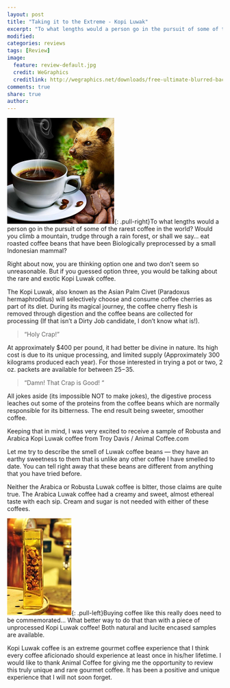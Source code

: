 ```yaml
---
layout: post
title: "Taking it to the Extreme - Kopi Luwak"
excerpt: "To what lengths would a person go in the pursuit of some of the rarest coffee in the world? Would you climb a mountain, trudge through a rain forest, or shall we say… eat roasted coffee beans that have been Biologically preprocessed by a small Indonesian mammal?"
modified: 
categories: reviews
tags: [Review]
image:
  feature: review-default.jpg
  credit: WeGraphics
  creditlink: http://wegraphics.net/downloads/free-ultimate-blurred-background-pack/
comments: true
share: true
author: 
---
```

![Kopi Lukwak](/images/kopi.png){: .pull-right}To what lengths would a person go in the pursuit of some of the rarest coffee in the world? Would you climb a mountain, trudge through a rain forest, or shall we say… eat roasted coffee beans that have been Biologically preprocessed by a small Indonesian mammal?

Right about now, you are thinking option one and two don’t seem so unreasonable. But if you guessed option three, you would be talking about the rare and exotic Kopi Luwak coffee.

The Kopi Luwak, also known as the Asian Palm Civet (Paradoxus hermaphroditus) will selectively choose and consume coffee cherries as part of its diet. During its magical journey, the coffee cherry flesh is removed through digestion and the coffee beans are collected for processing (If that isn’t a Dirty Job candidate, I don’t know what is!).

> “Holy Crap!”

At approximately $400 per pound, it had better be divine in nature. Its high cost is due to its unique processing, and limited supply (Approximately 300 kilograms produced each year). For those interested in trying a pot or two, 2 oz. packets are available for between $25-$35.

>“Damn! That Crap is Good! “

All jokes aside (its impossible NOT to make jokes), the digestive process leaches out some of the proteins from the coffee beans which are normally responsible for its bitterness. The end result being sweeter, smoother coffee.

Keeping that in mind, I was very excited to receive a sample of Robusta and Arabica Kopi Luwak coffee from Troy Davis / Animal Coffee.com

Let me try to describe the smell of Luwak coffee beans — they have an earthy sweetness to them that is unlike any other coffee I have smelled to date. You can tell right away that these beans are different from anything that you have tried before.

Neither the Arabica or Robusta Luwak coffee is bitter, those claims are quite true. The Arabica Luwak coffee had a creamy and sweet, almost ethereal taste with each sip. Cream and sugar is not needed with either of these coffees.

![Kopi Lukwak Paperweight](/images/paperweight.jpg){: .pull-left}Buying coffee like this really does need to be commemorated… What better way to do that than with a piece of unprocessed Kopi Luwak coffee! Both natural and lucite encased samples are available.

Kopi Luwak coffee is an extreme gourmet coffee experience that I think every coffee aficionado should experience at least once in his/her lifetime. I would like to thank Animal Coffee for giving me the opportunity to review this truly unique and rare gourmet coffee. It has been a positive and unique experience that I will not soon forget. 
